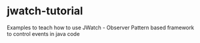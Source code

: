 # jwatch-tutorial
Examples to teach how to use JWatch - Observer Pattern based framework to control events in java code 
